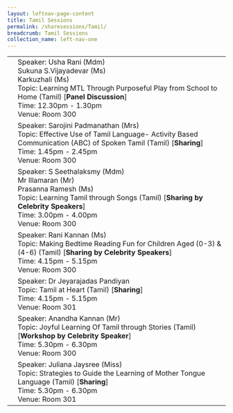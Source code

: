 ```yaml
---
layout: leftnav-page-content
title: Tamil Sessions
permalink: /sharesessions/Tamil/
breadcrumb: Tamil Sessions
collection_name: left-nav-one
---
```


<table>
  <tr>
    <td>
    </td>
    <td>Speaker: Usha Rani (Mdm) 
      <br>Sukuna S.Vijayadevar (Ms)
      <br>Karkuzhali (Ms)
      <br>Topic: Learning MTL Through Purposeful Play from School to Home (Tamil) [<b>Panel Discussion</b>]
      <br>Time: 12.30pm - 1.30pm
      <br>Venue: Room 300
</td>
  </tr>
  <tr>
    <td>
    </td>
    <td>Speaker: Sarojini Padmanathan (Mrs)
      <br>Topic: Effective Use of Tamil Language- Activity Based Communication (ABC) of Spoken Tamil
      (Tamil) [<b>Sharing</b>]
      <br>Time: 1.45pm - 2.45pm
      <br>Venue: Room 300
</td>
  </tr>
    <tr>
    <td>
    </td>
    <td>Speaker: S Seethalaksmy (Mdm)
      <br>Mr Illamaran (Mr)
      <br>Prasanna Ramesh (Ms)
      <br>Topic: Learning Tamil through Songs (Tamil) [<b>Sharing by Celebrity Speakers</b>]
      <br>Time: 3.00pm - 4.00pm
      <br>Venue: Room 300
</td>
  </tr>
      <tr>
    <td>
    </td>
   <td>Speaker: Rani Kannan (Ms)
      <br>Topic: Making Bedtime Reading Fun for Children Aged  (0-3) & (4-6) (Tamil) [<b>Sharing by Celebrity Speakers</b>]
      <br>Time: 4.15pm - 5.15pm
      <br>Venue: Room 300
</td>
  </tr>
        <tr>
    <td>
    </td>
    <td>Speaker: Dr Jeyarajadas Pandiyan
      <br>Topic: Tamil at Heart (Tamil) [<b>Sharing</b>]
      <br>Time: 4.15pm - 5.15pm
      <br>Venue: Room 301
</td>
  </tr>
        <tr>
    <td>
    </td>
    <td>Speaker: Anandha Kannan (Mr)
      <br>Topic: Joyful Learning Of Tamil through Stories (Tamil) [<b>Workshop by Celebrity Speaker</b>]
      <br>Time: 5.30pm - 6.30pm
      <br>Venue: Room 300
</td>
  </tr>
          <tr>
    <td>
    </td>
    <td>Speaker: Juliana Jaysree (Miss)
      <br>Topic: Strategies to Guide the Learning of Mother Tongue Language (Tamil) [<b>Sharing</b>]
      <br>Time: 5.30pm - 6.30pm
      <br>Venue: Room 301
</td>
  </tr>
</table>
